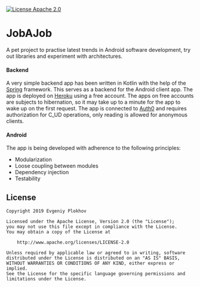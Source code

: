 [![License Apache 2.0](https://img.shields.io/badge/License-Apache%202.0-blue.svg?style=true)](http://www.apache.org/licenses/LICENSE-2.0)
# JobAJob

A pet project to practise latest trends in Android software development, try out libraries and experiment with architectures. 

#### Backend

A very simple backend app has been written in Kotlin with the help of the [Spring](https://start.spring.io) framework. This serves as a backend for the Android client app.
The app is deployed on [Heroku](https://jobajob.herokuapp.com) using a free account. The apps on free accounts are subjects to hibernation, 
so it may take up to a minute for the app to wake up on the first request. 
The app is connected to [Auth0](https://auth0.com) and requires authorization for C_UD operations, only reading is allowed for anonymous clients. 

#### Android

The app is being developed with adherence to the following principles:
 * Modularization
 * Loose coupling between modules
 * Dependency injection
 * Testability

## License

    Copyright 2019 Evgeniy Plokhov

    Licensed under the Apache License, Version 2.0 (the "License");
    you may not use this file except in compliance with the License.
    You may obtain a copy of the License at

        http://www.apache.org/licenses/LICENSE-2.0

    Unless required by applicable law or agreed to in writing, software
    distributed under the License is distributed on an "AS IS" BASIS,
    WITHOUT WARRANTIES OR CONDITIONS OF ANY KIND, either express or implied.
    See the License for the specific language governing permissions and
    limitations under the License.

